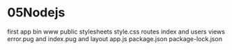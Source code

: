 # 05Nodejs
first app
bin www
public stylesheets style.css
routes index and users 
views error.pug and index.pug and layout
app.js
package.json
package-lock.json
